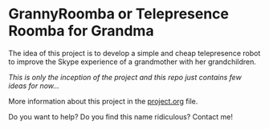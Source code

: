 GrannyRoomba or Telepresence Roomba for Grandma
===============================================

The idea of this project is to develop a simple and cheap telepresence robot to improve the Skype experience of a grandmother with her grandchildren.

*This is only the inception of the project and this repo just contains few ideas for now...*

More information about this project in the [project.org](/project.org/) file.

Do you want to help? Do you find this name ridiculous? Contact me!


